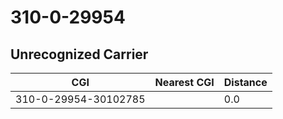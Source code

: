 # 310-0-29954
## Unrecognized Carrier


| CGI | Nearest CGI | Distance |
|-----|-------------|----------|
| 310-0-29954-30102785 |  | 0.0 |
